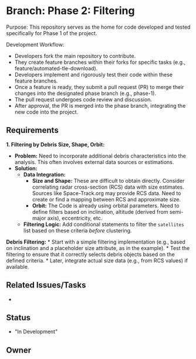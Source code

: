 # Branch: Phase 2: Filtering 

Purpose: This repository serves as the home for code developed and tested specifically for Phase 1 of the project.

Development Workflow:
*   Developers fork the main repository to contribute.
*   They create feature branches within their forks for specific tasks (e.g., feature/automated-tle-download).
*   Developers implement and rigorously test their code within these feature branches.
*   Once a feature is ready, they submit a pull request (PR) to merge their changes into the designated phase branch (e.g., phase-1).
*   The pull request undergoes code review and discussion.
*   After approval, the PR is merged into the phase branch, integrating the new code into the project.

## Requirements

**1. Filtering by Debris Size, Shape, Orbit:**

*   **Problem:** Need to incorporate additional debris characteristics into the analysis.  This often involves external data sources or estimations.
*   **Solution:**
    *   **Data Integration:**
        *   **Size and Shape:** These are difficult to obtain directly.  Consider correlating radar cross-section (RCS) data with size estimates.  Sources like Space-Track.org may provide RCS data.  Need to create or find a mapping between RCS and approximate size.
        *   **Orbit:** The Code is already using orbital parameters.  Need to define filters based on inclination, altitude (derived from semi-major axis), eccentricity, etc.
    *   **Filtering Logic:** Add conditional statements to filter the `satellites` list based on these criteria *before* clustering.

   **Debris Filtering:**
       *   Start with a simple filtering implementation (e.g., based on inclination and a placeholder size attribute, as in the example).
       *   Test the filtering to ensure that it correctly selects debris objects based on the defined criteria.
       *   Later, integrate actual size data (e.g., from RCS values) if available.

## Related Issues/Tasks

*   <links to related issues in your issue tracker>

## Status

* "In Development"

## Owner

<name of the developer responsible for the branch>
